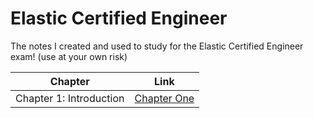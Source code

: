 # Elastic Certified Engineer

The notes I created and used to study for the Elastic Certified Engineer exam! (use at your own risk)

| Chapter      | Link |
| ----------- | ----------- |
| Chapter 1: Introduction      | [Chapter One](./Chapters/Chapter%20One.md)       |